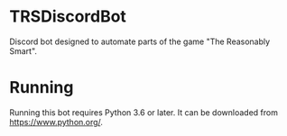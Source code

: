 # TRSDiscordBot
Discord bot designed to automate parts of the game "The Reasonably Smart".

# Running
Running this bot requires Python 3.6 or later. It can be downloaded from https://www.python.org/.
